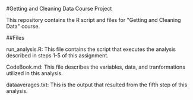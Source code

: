 #Getting and Cleaning Data Course Project

This repository contains the R script and files for "Getting and Cleaning Data"
course.

##Files

run_analysis.R: This file contains the script that executes the analysis 
described in steps 1-5 of this assignment.

CodeBook.md: This file describes the variables, data, and tranformations utilized
in this analysis.

dataaverages.txt: This is the output that resulted from the fifth step of this
analysis.